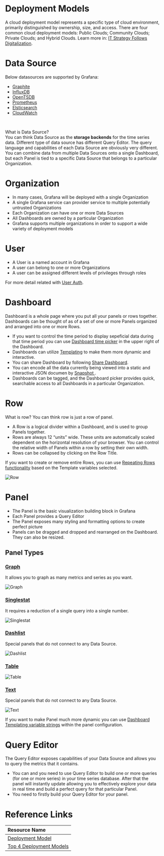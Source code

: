 # Deployment Models
A cloud deployment model represents a specific type of cloud environment, primarily distinguished by ownership, size, and access. There are four common cloud deployment models: Public Clouds; Community Clouds; Private Clouds; and Hybrid Clouds. Learn more in: [IT Strategy Follows Digitalization](https://www.igi-global.com/chapter/it-strategy-follows-digitalization/212133).


# Data Source
Below datasources are supported by Grafana:
* [Graphite](https://grafana.com/docs/features/datasources/graphite/)
* [InfluxDB](https://grafana.com/docs/features/datasources/influxdb/)
* [OpenTSDB](https://grafana.com/docs/features/datasources/opentsdb/)
* [Prometheus](https://grafana.com/docs/features/datasources/prometheus/)
* [Elsticsearch](https://grafana.com/docs/features/datasources/elasticsearch/)
* [CloudWatch](https://grafana.com/docs/features/datasources/cloudwatch/)

<br>

What is Data Source?
<br>
You can think Data Source as the **storage backends** for the time series data. Different type of data source has different Query Editor. The query language and capabilities of each Data Source are obviously very different. You can combine data from multiple Data Sources onto a single Dashboard, but each Panel is tied to a specific Data Source that belongs to a particular Organization.


# Organization
* In many cases, Grafana will be deployed with a single Organization
* A single Grafana service can provider service to multiple potentially untrusted Organizations
* Each Organization can have one or more Data Sources
* All Dashboards are owned by a particular Organization
* Grafana supports multiple organizations in order to support a wide variety of deployment models

# User
* A User is a named account in Grafana
* A user can belong to one or more Organizations
* A user can be assigned different levels of privileges through roles

For more detail related with [User Auth](https://grafana.com/docs/reference/http_api/#users).

# Dashboard
Dashboard is a whole page where you put all your panels or rows together. Dashboards can be thought of as of a set of one or more Panels organized and arranged into one or more Rows.

* If you want to control the time period to display sepeficial data during that time period you can use [Dashboard time picker](https://grafana.com/docs/reference/timerange/) in the upper right of the Dashboard.
* Dashboards can utilize [Templating](https://grafana.com/docs/reference/templating/) to make them more dynamic and interactive.
* You can share Dashboard by following [Share Dashboard](https://grafana.com/docs/reference/sharing/).
* You can encode all the data currently being viewed into a static and interactive JSON documen by [ Snapshot ](https://grafana.com/docs/reference/sharing/#snapshots).
* Dashboards can be tagged, and the Dashboard picker provides quick, searchable access to all Dashboards in a particular Organization.


# Row
What is row? You can think row is just a row of panel.
* A Row is a logical divider within a Dashboard, and is used to group Panels together.
* Rows are always 12 “units” wide. These units are automatically scaled dependent on the horizontal resolution of your browser. You can control the relative width of Panels within a row by setting their own width.
* Rows can be collapsed by clicking on the Row Title.

If you want to create or remove entire Rows, you can use [Repeating Rows functionality](https://grafana.com/docs/reference/templating/#repeating-rows) based on the Template variables selected.


![Row](https://github.com/HuangMarco/knowledge-hub/blob/dev/zResources/grafana/row.jpg)

# Panel
* The Panel is the basic visualization building block in Grafana
* Each Panel provides a Query Editor
* The Panel exposes many styling and formatting options to create perfect picture
* Panels can be dragged and dropped and rearranged on the Dashboard. They can also be resized.


## Panel Types
### [Graph](https://grafana.com/docs/reference/graph/)

It allows you to graph as many metrics and series as you want.

![Graph](https://github.com/HuangMarco/knowledge-hub/blob/dev/zResources/grafana/graph_overview.png)

### [Singlestat](https://grafana.com/docs/reference/singlestat/)
It requires a reduction of a single query into a single number.

![Singlestat](https://github.com/HuangMarco/knowledge-hub/blob/dev/zResources/grafana/singlestat-panel.png)



### [Dashlist](https://grafana.com/docs/reference/dashlist/)

Special panels that do not connect to any Data Source.

![Dashlist](https://github.com/HuangMarco/knowledge-hub/blob/dev/zResources/grafana/dashboard-list-panels.png)

### [Table](https://grafana.com/docs/reference/table_panel/)

![Table](https://github.com/HuangMarco/knowledge-hub/blob/dev/zResources/grafana/table-panel.png)


### [Text](https://grafana.com/docs/reference/text/)

Special panels that do not connect to any Data Source.

![Text](https://github.com/HuangMarco/knowledge-hub/blob/dev/zResources/grafana/text-options.png)

If you want to make Panel much more dynamic you can use [Dashboard Templating variable strings](https://grafana.com/docs/reference/templating/) within the panel configuration.



# Query Editor
The Query Editor exposes capabilities of your Data Source and allows you to query the metrics that it contains.
* You can and you need to use Query Editor to build one or more queries (for one or more series) in your time series database. After that the panel will instantly update allowing you to effectively explore your data in real time and build a perfect query for that particular Panel.
* You need to firstly build your Query Editor for your panel.


# Reference Links

| Resource Name |
|:---|
| [Deployment Model](https://www.igi-global.com/dictionary/deployment-models/59553) |
| [Top 4 Deployment Models](https://www.sam-solutions.com/blog/four-best-cloud-deployment-models-you-need-to-know/) |

